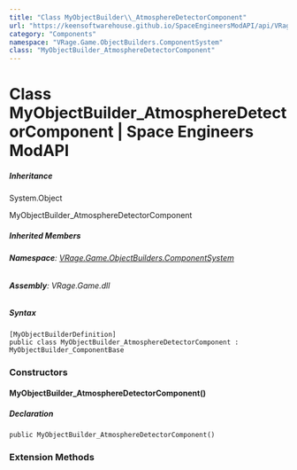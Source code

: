 ```yaml
---
title: "Class MyObjectBuilder\\_AtmosphereDetectorComponent"
url: "https://keensoftwarehouse.github.io/SpaceEngineersModAPI/api/VRage.Game.ObjectBuilders.ComponentSystem.MyObjectBuilder_AtmosphereDetectorComponent.html"
category: "Components"
namespace: "VRage.Game.ObjectBuilders.ComponentSystem"
class: "MyObjectBuilder_AtmosphereDetectorComponent"
---
```


# Class MyObjectBuilder\_AtmosphereDetectorComponent | Space Engineers ModAPI

##### Inheritance

System.Object

MyObjectBuilder\_AtmosphereDetectorComponent

##### Inherited Members

###### **Namespace**: [VRage.Game.ObjectBuilders.ComponentSystem](https://keensoftwarehouse.github.io/SpaceEngineersModAPI/api/VRage.Game.ObjectBuilders.ComponentSystem.html)

###### **Assembly**: VRage.Game.dll

##### Syntax

```
[MyObjectBuilderDefinition]
public class MyObjectBuilder_AtmosphereDetectorComponent : MyObjectBuilder_ComponentBase
```

### Constructors

#### MyObjectBuilder\_AtmosphereDetectorComponent()

##### Declaration

```
public MyObjectBuilder_AtmosphereDetectorComponent()
```

### Extension Methods